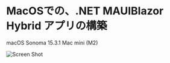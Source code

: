 # MacOSでの、.NET MAUIBlazor Hybrid アプリの構築

macOS Sonoma 15.3.1
Mac mini (M2)

![Screen Shot](https://github.com/user-attachments/assets/645dce2e-1280-4c70-b699-0db26502fda2)
